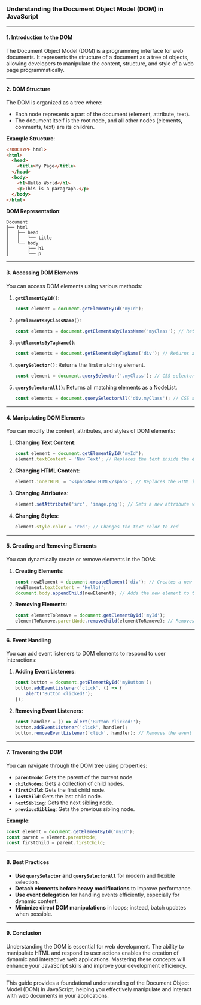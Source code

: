 ### **Understanding the Document Object Model (DOM) in JavaScript**

---

#### 1. **Introduction to the DOM**

The Document Object Model (DOM) is a programming interface for web documents. It represents the structure of a document as a tree of objects, allowing developers to manipulate the content, structure, and style of a web page programmatically.

---

#### 2. **DOM Structure**

The DOM is organized as a tree where:
- Each node represents a part of the document (element, attribute, text).
- The document itself is the root node, and all other nodes (elements, comments, text) are its children.

**Example Structure**:
```html
<!DOCTYPE html>
<html>
  <head>
    <title>My Page</title>
  </head>
  <body>
    <h1>Hello World</h1>
    <p>This is a paragraph.</p>
  </body>
</html>
```

**DOM Representation**:
```
Document
├── html
│   ├── head
│   │   └── title
│   └── body
│       ├── h1
│       └── p
```

---

#### 3. **Accessing DOM Elements**

You can access DOM elements using various methods:

1. **`getElementById()`**:
   ```javascript
   const element = document.getElementById('myId');
   ```

2. **`getElementsByClassName()`**:
   ```javascript
   const elements = document.getElementsByClassName('myClass'); // Returns a live HTMLCollection
   ```

3. **`getElementsByTagName()`**:
   ```javascript
   const elements = document.getElementsByTagName('div'); // Returns a live HTMLCollection
   ```

4. **`querySelector()`**: Returns the first matching element.
   ```javascript
   const element = document.querySelector('.myClass'); // CSS selector
   ```

5. **`querySelectorAll()`**: Returns all matching elements as a NodeList.
   ```javascript
   const elements = document.querySelectorAll('div.myClass'); // CSS selector
   ```

---

#### 4. **Manipulating DOM Elements**

You can modify the content, attributes, and styles of DOM elements:

1. **Changing Text Content**:
   ```javascript
   const element = document.getElementById('myId');
   element.textContent = 'New Text'; // Replaces the text inside the element
   ```

2. **Changing HTML Content**:
   ```javascript
   element.innerHTML = '<span>New HTML</span>'; // Replaces the HTML inside the element
   ```

3. **Changing Attributes**:
   ```javascript
   element.setAttribute('src', 'image.png'); // Sets a new attribute value
   ```

4. **Changing Styles**:
   ```javascript
   element.style.color = 'red'; // Changes the text color to red
   ```

---

#### 5. **Creating and Removing Elements**

You can dynamically create or remove elements in the DOM:

1. **Creating Elements**:
   ```javascript
   const newElement = document.createElement('div'); // Creates a new div element
   newElement.textContent = 'Hello!';
   document.body.appendChild(newElement); // Adds the new element to the body
   ```

2. **Removing Elements**:
   ```javascript
   const elementToRemove = document.getElementById('myId');
   elementToRemove.parentNode.removeChild(elementToRemove); // Removes the element
   ```

---

#### 6. **Event Handling**

You can add event listeners to DOM elements to respond to user interactions:

1. **Adding Event Listeners**:
   ```javascript
   const button = document.getElementById('myButton');
   button.addEventListener('click', () => {
       alert('Button clicked!');
   });
   ```

2. **Removing Event Listeners**:
   ```javascript
   const handler = () => alert('Button clicked!');
   button.addEventListener('click', handler);
   button.removeEventListener('click', handler); // Removes the event listener
   ```

---

#### 7. **Traversing the DOM**

You can navigate through the DOM tree using properties:

- **`parentNode`**: Gets the parent of the current node.
- **`childNodes`**: Gets a collection of child nodes.
- **`firstChild`**: Gets the first child node.
- **`lastChild`**: Gets the last child node.
- **`nextSibling`**: Gets the next sibling node.
- **`previousSibling`**: Gets the previous sibling node.

**Example**:
```javascript
const element = document.getElementById('myId');
const parent = element.parentNode;
const firstChild = parent.firstChild;
```

---

#### 8. **Best Practices**

- **Use `querySelector` and `querySelectorAll`** for modern and flexible selection.
- **Detach elements before heavy modifications** to improve performance.
- **Use event delegation** for handling events efficiently, especially for dynamic content.
- **Minimize direct DOM manipulations** in loops; instead, batch updates when possible.

---

#### 9. **Conclusion**

Understanding the DOM is essential for web development. The ability to manipulate HTML and respond to user actions enables the creation of dynamic and interactive web applications. Mastering these concepts will enhance your JavaScript skills and improve your development efficiency.

--- 

This guide provides a foundational understanding of the Document Object Model (DOM) in JavaScript, helping you effectively manipulate and interact with web documents in your applications.